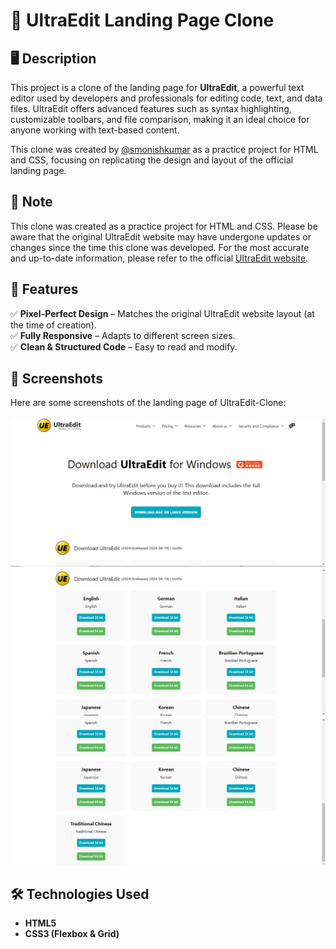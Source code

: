 # 🚀 UltraEdit Landing Page Clone

## 🖥️ Description
This project is a clone of the landing page for **UltraEdit**, a powerful text editor used by developers and professionals for editing code, text, and data files. UltraEdit offers advanced features such as syntax highlighting, customizable toolbars, and file comparison, making it an ideal choice for anyone working with text-based content. 

This clone was created by [@smonishkumar](https://github.com/smonishkumar) as a practice project for HTML and CSS, focusing on replicating the design and layout of the official landing page.

## 🎯 Note
This clone was created as a practice project for HTML and CSS. Please be aware that the original UltraEdit website may have undergone updates or changes since the time this clone was developed. For the most accurate and up-to-date information, please refer to the official [UltraEdit website](https://www.ultraedit.com).

## 🚀 Features
✅ **Pixel-Perfect Design** – Matches the original UltraEdit website layout (at the time of creation).  
✅ **Fully Responsive** – Adapts to different screen sizes.  
✅ **Clean & Structured Code** – Easy to read and modify.


## 📸 Screenshots
Here are some screenshots of the landing page of UltraEdit-Clone: <br><br>
<img src="assets\Screenshot_clone_1.png" alt="Screenshot-1" width="550">
<img src="assets\Screenshot_clone_2.png" alt="Screenshot-2" width="550">
<img src="assets\Screenshot_clone_3.png" alt="Screenshot-3" width="550">

## 🛠️ Technologies Used
- **HTML5**  
- **CSS3 (Flexbox & Grid)**
  


  
